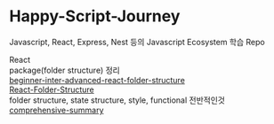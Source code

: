 # Happy-Script-Journey
Javascript, React, Express, Nest 등의 Javascript Ecosystem 학습 Repo

React  
package(folder structure) 정리   
[beginner-inter-advanced-react-folder-structure](https://github.com/WebDevSimplified/react-folder-structure)  
[React-Folder-Structure](https://github.com/duthanhduoc/React-Folder-Structure)  
folder structure, state structure, style, functional 전반적인것  
[comprehensive-summary](https://github.com/kudos-dude/react-best-practices)
